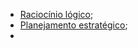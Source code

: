 - [Raciocínio lógico](2024-07-07-Raciocínio_logico.md);
- [Planejamento estratégico](2024-07-07-Planejamento_estrategico.md);
- 